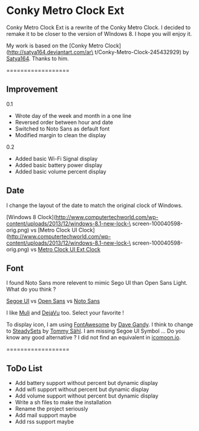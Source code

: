 Conky Metro Clock Ext
=====================

Conky Metro Clock Ext is a rewrite of the Conky Metro Clock.
I decided to remake it to be closer to the version of WIndows 8.
I hope you will enjoy it.

My work is based on the [Conky Metro Clock](http://satya164.deviantart.com/ar\
t/Conky-Metro-Clock-245432929) by [Satya164](http://satya164.deviantart.com/). Thanks to him.

==================

Improvement
-----------

0.1

* Wrote day of the week and month in a one line
* Reversed order between hour and date
* Switched to Noto Sans as default font
* Modified margin to clean the display

0.2

* Added basic Wi-Fi Signal display
* Added basic battery power display
* Added basic volume percent display


Date
----

I change the layout of the date to match the original clock of Windows.

[Windows 8 Clock](http://www.computertechworld.com/wp-content/uploads/2013/12/windows-8.1-new-lock-\
screen-100040598-orig.png) vs [Metro Clock UI Clock](http://www.computertechworld.com/wp-content/uploads/2013/12/windows-8.1-new-lock-\
screen-100040598-orig.png) vs [Metro Clock UI Ext Clock](https://github.com/aloisdg/conkymetroclockext#coming_soon)

Font
----

I found Noto Sans more relevent to mimic Sego UI than Open Sans Light. What do you think ?

[Segoe UI](http://www.microsoft.com/typography/fonts/family.aspx?FID=331) vs [Open Sans](http://www.google.com/fonts/specimen/Open+Sans) vs [Noto Sans](http://www.google.com/fonts/specimen/Noto+Sans) 

I like [Muli](http://www.fontsquirrel.com/fonts/muli) and [DejaVu](http://dejavu-fonts.org/wiki/Main_Page) too. Select your favorite !

To display icon, I am using [FontAwesome](http://fortawesome.github.io/Font-Awesome/) by [Dave Gandy](https://twitter.com/davegandy). I think to change to [SteadySets](http://dribbble.com/shots/929153-Steady-set-of-icons) by [Tommy Sähl](http://dribbble.com/tommysahl). I am missing Segoe UI Symbol ... Do you know any good alternative ? I did not find an equivalent in [icomoon.io](http://icomoon.io/).

==================

ToDo List
---------

* Add battery support without percent but dynamic display
* Add wifi support without percent but dynamic display
* Add volume support without percent but dynamic display
* Write a sh files to make the installation
* Rename the project seriously
* Add mail support maybe
* Add rss support maybe